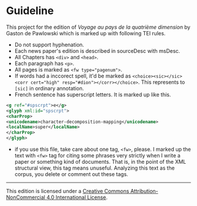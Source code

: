 # Guideline

This project for the edition of *Voyage au pays de la quatrième dimension* by Gaston de Pawlowski which is marked up with following TEI rules.

- Do not support hyphenation.
- Each news paper's edition is described in sourceDesc with msDesc.
- All Chapters has `<div>` and `<head>`.
- Each paragraph has `<p>`.
- All pages is marked as `<fw type="pagenum">`.
- If words had a inccorect spell, it'd be marked as `<choice><sic></sic> <corr cert="high" resp="#dion"></corr></choice>`. This represents to `[sic]` in ordinary annotation.
- French sentence has superscript letters. It is marked up like this. 
```xml
<g ref="#spscrpt">e</g>
<glyph xml:id="spscrpt">
<charProp>
<unicodename>character-decomposition-mapping</unicodename>
<localName>super</localName>
</charProp>
</glyph>
```

- if you use this file, take care about one tag, `<fw>`, please. I marked up the text with `<fw>` tag for citing some phrases very strictly when I write a paper or something kind of documents. That is, in the point of the XML structural view, this tag means unuseful. Analyzing this text as the corpus, you delete or comment out these tags.

---

This edition is licensed under a [Creative Commons Attribution-NonCommercial 4.0 International License](http://creativecommons.org/licenses/by-nc/4.0/). 

